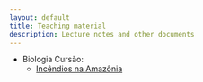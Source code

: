 ```yaml
---
layout: default
title: Teaching material
description: Lecture notes and other documents
---
```


* Biologia Cursão:
	* <a href="https://drive.google.com/open?id=1iIPK31Rzsu654HOJ-HTB_1cuA7XVqFnR">Incêndios na Amazônia</a>